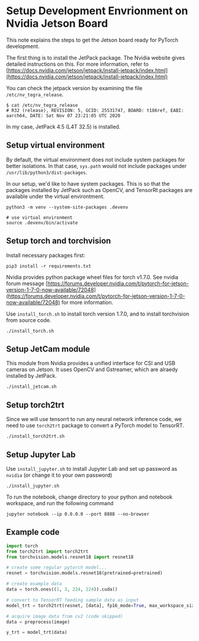 # Setup Development Envrionment on Nvidia Jetson Board

This note explains the steps to get the Jetson board ready for PyTorch development.

The first thing is to install the JetPack package. The Nvidia website gives detailed instructions on this. For more information, refer to [https://docs.nvidia.com/jetson/jetpack/install-jetpack/index.html](https://docs.nvidia.com/jetson/jetpack/install-jetpack/index.html)

You can check the jetpack version by examining the file `/etc/nv_tegra_release`.

```
$ cat /etc/nv_tegra_release
# R32 (release), REVISION: 5, GCID: 25531747, BOARD: t186ref, EABI: aarch64, DATE: Sat Nov 07 23:21:05 UTC 2020
```

In my case, JetPack 4.5 (L4T 32.5) is installed. 

## Setup virtual environment

By default, the virtual environment does not include system packages for better isolations. In that case, `sys.path` would not include packages under `/usr/lib/python3/dist-packages`. 

In our setup, we'd like to have system packages. This is so that the packages installed by JetPack such as OpenCV, and TensorRt packages are available under the virtual environtment.

```
python3 -m venv --system-site-packages .devenv

# use virtual environment
source .devenv/bin/activate 
```

## Setup torch and torchvision

Install necessary packages first:

```
pip3 install -r requirements.txt
```

Nvidia provides python package wheel files for torch v1.7.0. See nvidia forum message [https://forums.developer.nvidia.com/t/pytorch-for-jetson-version-1-7-0-now-available/72048](https://forums.developer.nvidia.com/t/pytorch-for-jetson-version-1-7-0-now-available/72048) for more information.


Use `install_torch.sh` to install torch version 1.7.0, and to install torchvision from source code.

```
./install_torch.sh
```


## Setup JetCam module

This module from Nvidia provides a unified interface for CSI and USB cameras on Jetson. It uses OpenCV and Gstreamer, which are alraedy installed by JetPack. 

```
./install_jetcam.sh
```

## Setup torch2trt

Since we will use tensorrt to run any neural network inference code, we need to use `torch2trt` package to convert a   PyTorch model to TensorRT. 

```
./install_torch2trt.sh
```


## Setup Jupyter Lab

Use `install_jupyter.sh` to install Jupyter Lab and set up password as `nvidia` (or change it to your own password)

```
./install_jupyter.sh
```

To run the notebook, change directory to your python and notebook workspace, and run the following command

```
jupyter notebook --ip 0.0.0.0 --port 8888 --no-browser
```


## Example code

```python
import torch
from torch2trt import torch2trt
from torchvision.models.resnet18 import resnet18

# create some regular pytorch model...
resnet = torchvision.models.resnet18(pretrained=pretrained)

# create example data
data = torch.ones((1, 3, 224, 224)).cuda()

# convert to TensorRT feeding sample data as input
model_trt = torch2trt(resnet, [data], fp16_mode=True, max_workspace_size=1<<25)

# acquire image data from cv2 (code skipped)
data = preprocess(image)

y_trt = model_trt(data)
```